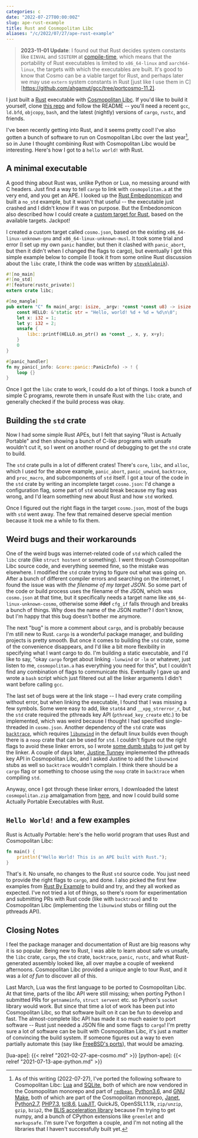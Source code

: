 ```yaml
---
categories: c
date: "2022-07-27T00:00:00Z"
slug: ape-rust-example
title: Rust and Cosmopolitan Libc
aliases: "/c/2022/07/27/ape-rust-example"
---
```


> **2023-11-01  Update**: I found out that Rust decides system constants like
> `EINVAL` and `SIGTERM` at
> [compile-time](https://github.com/search?q=repo%3Arust-lang%2Flibc%20EINVAL&type=code),
> which means that the portability of Rust executables is limited to
> `x86_64-linux` and `aarch64-linux`, the targets with which the executables are
> built.  It's good to know that Cosmo can be a viable  target for Rust, and
> perhaps later we may use `extern` system constants in Rust [just like I use
> them in C][https://github.com/ahgamut/gcc/tree/portcosmo-11.2].


I just built a [Rust][rust] executable with [Cosmopolitan Libc][cosmo]. If you'd like to build it
yourself, clone [this repo][repo] and follow the README -- you'll need a recent
`gcc`, `ld.bfd`, `objcopy`, `bash`, and the latest (nightly) versions of
`cargo`, `rustc`, and friends.

I've been recently getting into Rust, and it seems pretty cool! I've also gotten
a bunch of software to run on Cosmopolitan Libc over the last year[^ports], so
in June I thought combining Rust with Cosmopolitan Libc would be interesting.
Here's how I got to a `hello world!` with Rust.

## A minimal executable

A good thing about Rust was, unlike Python or Lua, no messing around with C
headers. Just find a way to tell `cargo` to link with `cosmopolitan.a` at the
very end, and you get an APE. I looked up the [Rust
Embedonomicon](https://docs.rust-embedded.org/embedonomicon/preface.html) and
built a `no_std` example, but it wasn't that useful -- the executable just
crashed and I didn't know if it was on purpose. But the Embedonomicon also
described how I could create a [custom target for
Rust](https://docs.rust-embedded.org/embedonomicon/custom-target.html), based on
the available targets. Jackpot!

I created a custom target called `cosmo.json`, based on the existing
`x86_64-linux-unknown-gnu` and `x86_64-linux-unknown-musl`. It took some trial
and error (I set up my own `panic` handler, but then it clashed with
`panic_abort`, but then it didn't when I changed the flags to cargo), but
eventually I got this simple example below to compile (I took it from some
online Rust discussion about the `libc` crate, I think the code was written by
[`steveklabnik`](https://github.com/steveklabnik)).

```rust
#![no_main]
#![no_std]
#![feature(rustc_private)]
extern crate libc;

#[no_mangle]
pub extern "C" fn main(_argc: isize, _argv: *const *const u8) -> isize {
    const HELLO: &'static str = "Hello, world! %d + %d = %d\n\0";
    let x: i32 = 1;
    let y: i32 = 2;
    unsafe {
        libc::printf(HELLO.as_ptr() as *const _, x, y, x+y);
    }
    0
}

#[panic_handler]
fn my_panic(_info: &core::panic::PanicInfo) -> ! {
    loop {}
}
```

Once I got the `libc` crate to work, I could do a lot of things. I took a bunch
of simple C programs, rewrote them in unsafe Rust with the `libc` crate, and
generally checked if the build process was okay.

## Building the `std` crate

Now I had some simple Rust APEs, but I felt that saying "Rust is Actually
Portable" and then showing a bunch of C-like programs with unsafe wouldn't cut
it, so I went on another round of debugging to get the `std` crate to build.

The `std` crate pulls in a lot of different crates! There's `core`, `libc`, and
`alloc`, which I used for the above example, `panic_abort`, `panic_unwind`,
`backtrace`, and `proc_macro`, and subcomponents of `std` itself. I got a tour
of the code in the `std` crate by writing an incomplete target `cosmo.json`: I'd
change a configuration flag, some part of `std` would break because my flag was
wrong, and I'd learn something new about Rust and how `std` worked.

Once I figured out the right flags in the target `cosmo.json`, most of the bugs
with `std` went away. The few that remained deserve special mention because it
took me a while to fix them.

## Weird bugs and their workarounds

One of the weird bugs was internet-related code of `std` which called the `libc`
crate (like `struct hostent` or something). I went through Cosmopolitan Libc
source code, and everything seemed fine, so the mistake was elsewhere. I
modified the `std` crate trying to figure out what was going on.  After a bunch
of different compiler errors and searching on the internet, I found the issue
was with  _the filename of my target JSON_. So some part of the code or build
process uses the filename of the JSON, which was `cosmo.json` at that time, but
it specifically needs a target name like `x86_64-linux-unknown-cosmo`, otherwise
some ~~ifdef~~ `cfg_if` falls through and breaks a bunch of things. Why does the
name of the JSON matter? I don't know, but I'm happy that this bug doesn't
bother me anymore.

The next "bug" is more a comment about `cargo`, and is probably because I'm
still new to Rust. `cargo` is a wonderful package manager, and building
projects is pretty smooth. But once it comes to building the `std` crate, some
of the convenience disappears, and I'd like a bit more flexibility in specifying
what I want cargo to do. I'm building a static executable, and I'd like to say,
"okay `cargo` forget about linking `-lunwind` or `-lm` or whatever, just listen
to me, `cosmopolitan.a` has everything you need for this", but I couldn't find
any combination of flags to communicate this. Eventually I gave up and wrote a
`bash` script which just filtered out all the linker arguments I didn't want
before calling `gcc`.

The last set of bugs were at the link stage -- I had every crate compiling
without error, but when linking the executable, I found that I was missing a few
symbols. Some were easy to add, like `stat64` and `__xpg_strerror_r`, but the
`std` crate required the pthreads key API (`pthread_key_create` etc.) to be
implemented, which was weird because I thought I had specified single-threaded
in `cosmo.json`. Another dependency of the `std` crate was
[`backtrace`](https://github.com/rust-lang/backtrace-rs), which requires
[`libunwind`](https://github.com/libunwind/libunwind) in the default linux
builds even though there is a `noop` crate that can be used for `std`. I
couldn't figure out the right flags to avoid these linker errors, so I wrote
[some dumb
stubs](https://github.com/ahgamut/rust-ape-example/blob/f6ae82160c39814fcc99e2301aa266357e082bb1/libcosmo/stubs.c)
to just get by the linker. A couple of days later, [Justine
Tunney](https://github.com/jart) implemented the pthreads key API in
Cosmopolitan Libc, and I asked Justine to add the `libunwind` stubs as well so
`backtrace` wouldn't complain. I think there should be a `cargo` flag or
something to choose using the `noop` crate in `backtrace` when compiling `std`.

Anyway, once I got through these linker errors, I downloaded the latest
`cosmopolitan.zip` amalgamation from
[here](https://justine.lol/cosmopolitan/cosmopolitan.zip), and now I could build
some Actually Portable Executables with Rust.

## `Hello World!` and a few examples

Rust is Actually Portable: here's the hello world program that uses Rust and
Cosmopolitan Libc:

```rust
fn main() {
    println!("Hello World! This is an APE built with Rust.");
}
```

That's it. No unsafe, no changes to the Rust `std` source code. You just need to
provide the right flags to `cargo`, and done. I also picked the first few
examples from [Rust By Example](https://doc.rust-lang.org/rust-by-example/) to
build and try, and they all worked as expected. I've not tried a lot of things,
so there's room for experimentation and submitting PRs with Rust code (like with
`backtrace`) and to Cosmopolitan Libc (implementing the `libunwind` stubs or
filling out the pthreads API).

## Closing Notes

I feel the package manager and documentation of Rust are big reasons why it is
so popular. Being new to Rust, I was able to learn about safe vs unsafe, the
`libc` crate, `cargo`, the `std` crate, `backtrace`, `panic`, `rustc`, and what
Rust-generated assembly looked like, all over maybe a couple of weekend
afternoons. Cosmopolitan Libc provided a unique angle to tour Rust, and it was a
_lot of fun_ to discover all of this.

Last March, Lua was the first language to be ported to Cosmopolitan Libc.  At
that time, parts of the libc API were still missing; when porting Python I
submitted PRs for `getnameinfo`, `struct servent` etc. so Python's `socket`
library would work. But since that time a lot of work has been put into
Cosmopolitan Libc, so that software built on it can be fun to develop and fast.
The almost-complete libc API has made it so much easier to port software -- Rust
just needed a JSON file and some flags to `cargo`! I'm pretty sure a lot of
software can be built with Cosmopolitan Libc, it's just a matter of convincing
the build system. If someone figures out a way to even partially automate this
(say like [FreeBSD's ports](https://www.freebsd.org/ports/)), that would be
amazing.

[^ports]:
    
    As of this writing (2022-07-27), I've ported the following software to
    Cosmopolitan Libc: [Lua](https://github.com/ahgamut/lua) and
    [SQLite](https://github.com/jart/cosmopolitan/pull/162), both of which are
    now vendored in the Cosmopolitan monorepo and part of
    [`redbean`](https://justine.lol/redbean2),
    [Python3.6](https://github.com/ahgamut/cpython/tree/cosmo_py36), and [GNU
    Make](https://github.com/jart/cosmopolitan/pull/305), both of which are part
    of the Cosmopolitan monorepo, [Janet](https://github.com/ahgamut/janet),
    [Python2.7](https://github.com/ahgamut/cpython/tree/cosmo_py27),
    [PHP7.3](https://github.com/ahgamut/php-src),
    [tcl8.6](https://github.com/ahgamut/tcl),
    [LuaJIT](https://github.com/ahgamut/LuaJIT-cosmo), QuickJS, OpenSSL1.1.1k,
    `zip/unzip`, `gzip`, `bzip2`,  the [BLIS acceleration
    library](https://github.com/ahgamut/blis) because I'm trying to get numpy,
    and a bunch of CPython extensions like `greenlet` and `markupsafe`. I'm sure
    I've forgotten a couple, and I'm not noting all the libraries that I haven't
    successfully built yet.


[rust]: https://rust-lang.org
[cosmo]: https://github.com/jart/cosmopolitan
[repo]: https://github.com/ahgamut/rust-ape-example

[lua-ape]: {{< relref "2021-02-27-ape-cosmo.md"  >}}
[python-ape]: {{< relref "2021-07-13-ape-python.md"  >}}
